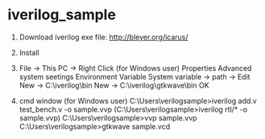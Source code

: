 # iverilog_sample

1. Download iverilog exe file:
   http://bleyer.org/icarus/
   
2. Install

3. File -> This PC -> Right Click (for Windows user)
   Properties
   Advanced system seetings
   Environment Variable
   System variable -> path -> Edit
   New -> C:\iverilog\bin
   New -> C:\iverilog\gtkwave\bin
   OK

4. cmd window (for Windows user)
   C:\Users\verilogsample>iverilog add.v test_bench.v -o sample.vvp
   (C:\Users\verilogsample>iverilog rtl/* -o sample.vvp)
   C:\Users\verilogsample>vvp sample.vvp
   C:\Users\verilogsample>gtkwave sample.vcd
